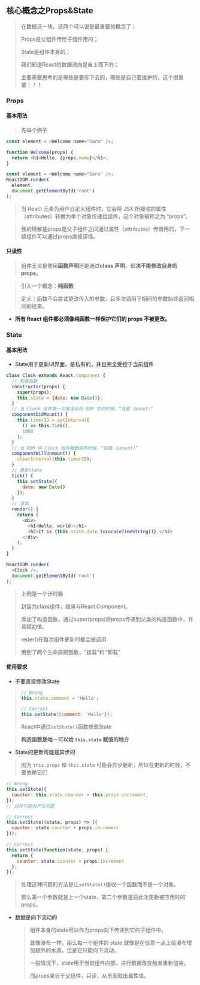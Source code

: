 ## 核心概念之Props&State

> 在数据这一块，这两个可以说是最重要的概念了；
>
> Props是父组件传给子组件用的；
>
> State是组件本身的；
>
> 我们知道React的数据流向是自上而下的；
>
> 主要需要思考的是哪些是要传下去的，哪些是自己要维护的，这个很重要！！！

### Props

#### 基本用法

> 先举个例子

```js
const element = <Welcome name="Sara" />;

function Welcome(props) {
  return <h1>Hello, {props.name}</h1>;
}

const element = <Welcome name="Sara" />;
ReactDOM.render(
  element,
  document.getElementById('root')
);
```

> 当 React 元素为用户自定义组件时，它会将 JSX 所接收的属性（attributes）转换为单个对象传递给组件，这个对象被称之为 “props”。

> 我的理解是props是父子组件之间通过属性（attributes）传值用的，下一级组件可以通过props直接读值。

#### 只读性

> 组件无论是使用**函数声明**还是通过**class 声明**，都**决不能修改自身的 props**。

> 引入一个概念：**纯函数**
>
> 定义：函数不会尝试更改传入的参数，且多次调用下相同的参数始终返回相同的结果。

- **所有 React 组件都必须像纯函数一样保护它们的 props 不被更改。**



### State

#### 基本用法

- State用于更新UI界面，是私有的，并且完全受控于当前组件

```js
class Clock extends React.Component {
  // 构造函数
  constructor(props) {
    super(props);
    this.state = {date: new Date()};
  }
  // 当 Clock 组件第一次被渲染到 DOM 中的时候，“挂载（mount）”
  componentDidMount() {
    this.timerID = setInterval(
      () => this.tick(),
      1000
    );
  }
  // 当 DOM 中 Clock 组件被删除的时候，“卸载（umount）”
  componentWillUnmount() {
    clearInterval(this.timerID);
  }
  // 更新State
  tick() {
    this.setState({
      date: new Date()
    });
  }
  // 渲染
  render() {
    return (
      <div>
        <h1>Hello, world!</h1>
        <h2>It is {this.state.date.toLocaleTimeString()}.</h2>
      </div>
    );
  }
}

ReactDOM.render(
  <Clock />,
  document.getElementById('root')
);
```

> 上例是一个计时器
>
> 封装为class组件，继承与React.Component。
>
> 添加了构造函数，通过super(props)将props传递到父类的构造函数中，并且赋初值。
>
> reder()在每次组件更新时都会被调用
>
> 用到了两个生命周期函数，“挂载”和''卸载"

#### 使用要求

- 不要直接修改State

> ```js
> // Wrong
> this.state.comment = 'Hello';
> 
> // Correct
> this.setState({comment: 'Hello'});
> ```
>
> React中通过`setState()`函数修改State

> **构造函数是唯一可以给 `this.state` 赋值的地方**

- State的更新可能是异步的

> 因为 `this.props` 和 `this.state` 可能会异步更新，所以在更新的时候，不要依赖它们

```js
// Wrong
this.setState({
  counter: this.state.counter + this.props.increment,
});
// 这样可能会产生问题
```

```js
// Correct
this.setState((state, props) => ({
  counter: state.counter + props.increment
}));

// Correct
this.setState(function(state, props) {
  return {
    counter: state.counter + props.increment
  };
});
```

> 处理这种问题的方法是让`setState()`接收一个函数而不是一个对象。
>
> 那么第一个参数就是上一个state，第二个参数是将此次更新被应用时的props。

- 数据是向下流动的

  > 组件本身的state可以作为props向下传递到它的子组件中。
  >
  > 就像瀑布一样，那么每一个组件的 state 就像是在任意一点上给瀑布增加额外的水源，但是它只能向下流动。
  >
  > 一般情况下，state用于当前组件内部，进行数据改变触发重新渲染。
  >
  > 而props来自于父组件，只读，从里面取出属性值。